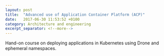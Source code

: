```yaml
---
layout: post
title:  "Advanced use of Application Container Platform (ACP)"
date:   2017-06-30 11:53:52 +0100
category: Architecture and engineering
excerpt_separator: <!--more-->
---
```


Hand-on course on deploying applications in Kubernetes using Drone and ephemeral namespaces.
